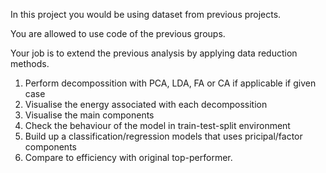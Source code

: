 In this project you would be using dataset from previous projects. 

You are allowed to use code of the previous groups.

Your job is to extend the previous analysis by applying data reduction methods.

1. Perform decompossition with PCA, LDA, FA or CA if applicable if given case
2. Visualise the energy associated with each decompossition
3. Visualise the main components
4. Check the behaviour of the model in train-test-split environment
5. Build up a classification/regression models that uses pricipal/factor components
6. Compare to efficiency with original top-performer.